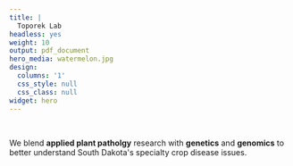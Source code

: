 ```yaml
---
title: |
  Toporek Lab
headless: yes
weight: 10
output: pdf_document
hero_media: watermelon.jpg
design:
  columns: '1'
  css_style: null
  css_class: null
widget: hero
---
```


<br>

We blend **applied plant patholgy** research with **genetics** and **genomics** to better understand South Dakota's specialty crop disease issues. 
